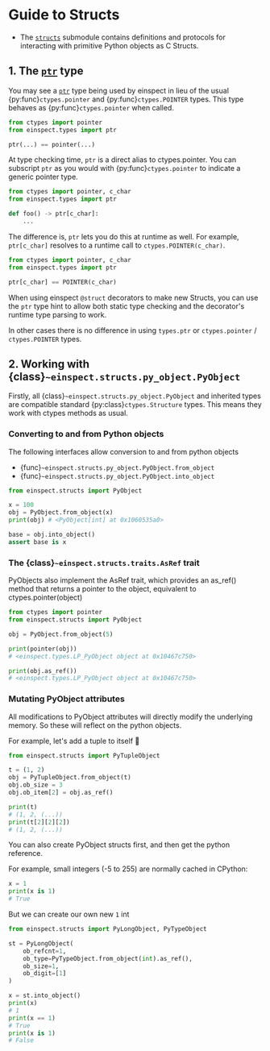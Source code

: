 # Guide to Structs

- The [`structs`](api/structs/index) submodule contains definitions and protocols for interacting with primitive Python objects as C Structs.

## 1. The [`ptr`](api/types) type

You may see a [`ptr`](api/types) type being used by einspect in lieu of the usual {py:func}`ctypes.pointer` and {py:func}`ctypes.POINTER` types. This type behaves as {py:func}`ctypes.pointer` when called.
```python
from ctypes import pointer
from einspect.types import ptr

ptr(...) == pointer(...)
```

At type checking time, `ptr` is a direct alias to ctypes.pointer. You can subscript `ptr` as you would with {py:func}`ctypes.pointer` to indicate a generic pointer type.
```python
from ctypes import pointer, c_char
from einspect.types import ptr

def foo() -> ptr[c_char]:
    ...
```

The difference is, `ptr` lets you do this at runtime as well. For example, `ptr[c_char]` resolves to a runtime call to `ctypes.POINTER(c_char)`.
```python
from ctypes import pointer, c_char
from einspect.types import ptr

ptr[c_char] == POINTER(c_char)
```

When using einspect `@struct` decorators to make new Structs, you can use the `ptr` type hint to allow both static type checking and the decorator's runtime type parsing to work.

In other cases there is no difference in using `types.ptr` or `ctypes.pointer` / `ctypes.POINTER` types.

## 2. Working with {class}`~einspect.structs.py_object.PyObject`

Firstly, all {class}`~einspect.structs.py_object.PyObject` and inherited types are compatible standard {py:class}`ctypes.Structure` types. This means they work with ctypes methods as usual.

### Converting to and from Python objects

The following interfaces allow conversion to and from python objects

- {func}`~einspect.structs.py_object.PyObject.from_object`
- {func}`~einspect.structs.py_object.PyObject.into_object`

```python
from einspect.structs import PyObject

x = 100
obj = PyObject.from_object(x)
print(obj) # <PyObject[int] at 0x1060535a0>

base = obj.into_object()
assert base is x
```

### The {class}`~einspect.structs.traits.AsRef` trait

PyObjects also implement the AsRef trait, which provides an as_ref() method that returns a pointer to the object, equivalent to ctypes.pointer(object)

```python
from ctypes import pointer
from einspect.structs import PyObject

obj = PyObject.from_object(5)

print(pointer(obj))
# <einspect.types.LP_PyObject object at 0x10467c750>

print(obj.as_ref())
# <einspect.types.LP_PyObject object at 0x10467c750>
```

### Mutating PyObject attributes

All modifications to PyObject attributes will directly modify the underlying memory. So these will reflect on the python objects.

For example, let's add a tuple to itself 🤔

```python
from einspect.structs import PyTupleObject

t = (1, 2)
obj = PyTupleObject.from_object(t)
obj.ob_size = 3
obj.ob_item[2] = obj.as_ref()

print(t)
# (1, 2, (...))
print(t[2][2][2])
# (1, 2, (...))
```

You can also create PyObject structs first, and then get the python reference.

For example, small integers (-5 to 255) are normally cached in CPython:

```python
x = 1
print(x is 1)
# True
```

But we can create our own new `1` int

```python
from einspect.structs import PyLongObject, PyTypeObject

st = PyLongObject(
    ob_refcnt=1,
    ob_type=PyTypeObject.from_object(int).as_ref(),
    ob_size=1,
    ob_digit=[1]
)

x = st.into_object()
print(x)
# 1
print(x == 1)
# True
print(x is 1)
# False
```
